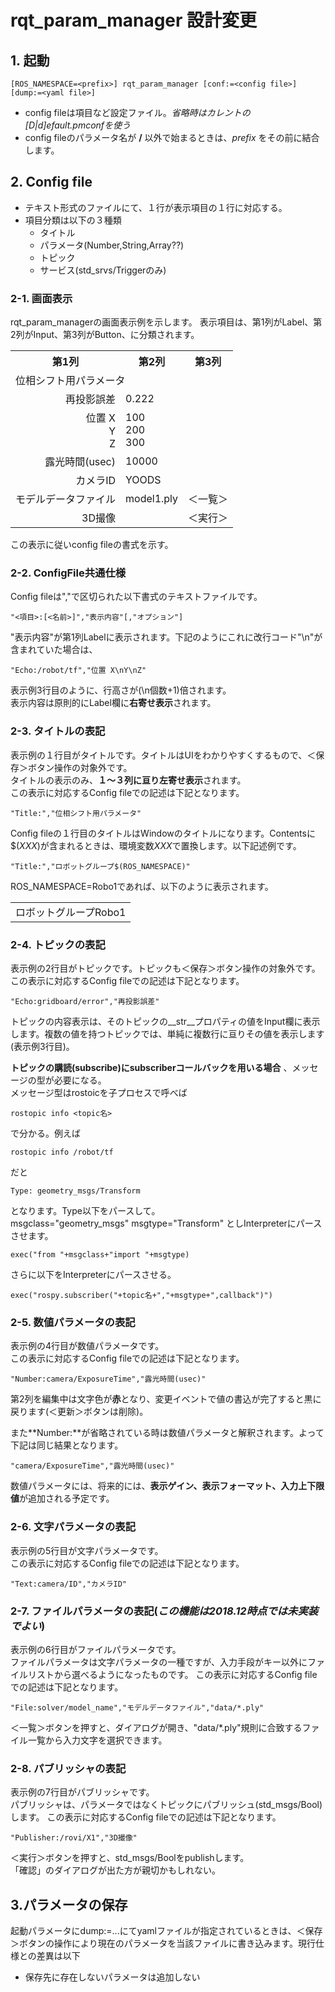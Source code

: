 # rqt_param_manager 設計変更

## 1. 起動
~~~
[ROS_NAMESPACE=<prefix>] rqt_param_manager [conf:=<config file>] [dump:=<yaml file>]
~~~
- config fileは項目など設定ファイル。*省略時はカレントの[D|d]efault.pmconfを使う*
- config fileのパラメータ名が **/** 以外で始まるときは、*prefix* をその前に結合します。

## 2. Config file
- テキスト形式のファイルにて、１行が表示項目の１行に対応する。
- 項目分類は以下の３種類
  - タイトル
  - パラメータ(Number,String,Array??)
  - トピック
  - サービス(std_srvs/Triggerのみ)
  
### 2-1. 画面表示  

  rqt_param_managerの画面表示例を示します。
表示項目は、第1列がLabel、第2列がInput、第3列がButton、に分類されます。
<table>
<tr><th>第1列<th>第2列<th>第3列
<tr><td colspan="3">位相シフト用パラメータ
<tr><td align="right">再投影誤差<td>0.222
<tr><td align="right">位置 X<br>Y<br>Z<td>100<br>200<br>300
<tr><td align="right">露光時間(usec)<td>10000
<tr><td align="right">カメラID<td>YOODS
<tr><td align="right">モデルデータファイル<td>model1.ply<td>＜一覧＞
<tr><td align="right">3D撮像<td><td>＜実行＞
</table>

この表示に従いconfig fileの書式を示す。

### 2-2. ConfigFile共通仕様  
Config fileは","で区切られた以下書式のテキストファイルです。
~~~
"<項目>:[<名前>]","表示内容"[,"オプション"]
~~~
"表示内容"が第1列Labelに表示されます。下記のようにこれに改行コード"\n"が含まれていた場合は、
~~~
"Echo:/robot/tf","位置 X\nY\nZ"
~~~
表示例3行目のように、行高さが(\n個数+1)倍されます。  
表示内容は原則的にLabel欄に**右寄せ表示**されます。

### 2-3. タイトルの表記  
表示例の１行目がタイトルです。タイトルはUIをわかりやすくするもので、＜保存＞ボタン操作の対象外です。  
タイトルの表示のみ、**１〜３列に亘り左寄せ表示**されます。  
この表示に対応するConfig fileでの記述は下記となります。
~~~
"Title:","位相シフト用パラメータ"
~~~
Config fileの１行目のタイトルはWindowのタイトルになります。Contentsに$(*XXX*)が含まれるときは、環境変数*XXX*で置換します。以下記述例です。
~~~
"Title:","ロボットグループ$(ROS_NAMESPACE)"
~~~
ROS_NAMESPACE=Robo1であれば、以下のように表示されます。
<table>
<tr><td>ロボットグループRobo1
</table>

### 2-4. トピックの表記  
表示例の2行目がトピックです。トピックも＜保存＞ボタン操作の対象外です。  
この表示に対応するConfig fileでの記述は下記となります。
~~~
"Echo:gridboard/error","再投影誤差"
~~~  
トピックの内容表示は、そのトピックの__str__プロパティの値をInput欄に表示します。複数の値を持つトピックでは、単純に複数行に亘りその値を表示します(表示例3行目)。

**トピックの購読(subscribe)にsubscriberコールバックを用いる場合** 、メッセージの型が必要になる。  
メッセージ型はrostoicを子プロセスで呼べば
~~~
rostopic info <topic名>
~~~
で分かる。例えば
~~~
rostopic info /robot/tf
~~~
だと
~~~
Type: geometry_msgs/Transform
~~~
となります。Type以下をパースして。  
msgclass="geometry_msgs"
msgtype="Transform"
としInterpreterにパースさせます。
~~~
exec("from "+msgclass+"import "+msgtype)
~~~
さらに以下をInterpreterにパースさせる。
~~~
exec("rospy.subscriber("+topic名+","+msgtype+",callback")")  
~~~

### 2-5. 数値パラメータの表記
表示例の4行目が数値パラメータです。  
この表示に対応するConfig fileでの記述は下記となります。
~~~
"Number:camera/ExposureTime","露光時間(usec)"
~~~

第2列を編集中は文字色が**赤**となり、変更イベントで値の書込が完了すると黒に戻ります(＜更新＞ボタンは削除)。

また**Number:**が省略されている時は数値パラメータと解釈されます。よって下記は同じ結果となります。
~~~
"camera/ExposureTime","露光時間(usec)"
~~~
数値パラメータには、将来的には、**表示ゲイン、表示フォーマット、入力上下限値**が追加される予定です。

### 2-6. 文字パラメータの表記  
表示例の5行目が文字パラメータです。  
この表示に対応するConfig fileでの記述は下記となります。
~~~
"Text:camera/ID","カメラID"
~~~
### 2-7. ファイルパラメータの表記(*この機能は2018.12時点では未実装でよい*)  
表示例の6行目がファイルパラメータです。  
ファイルパラメータは文字パラメータの一種ですが、入力手段がキー以外にファイルリストから選べるようになったものです。
この表示に対応するConfig fileでの記述は下記となります。
~~~
"File:solver/model_name","モデルデータファイル","data/*.ply"
~~~

＜一覧＞ボタンを押すと、ダイアログが開き、"data/*.ply"規則に合致するファイル一覧から入力文字を選択できます。

### 2-8. パブリッシャの表記
表示例の7行目がパブリッシャです。  
パブリッシャは、パラメータではなくトピックにパブリッシュ(std_msgs/Bool)します。
この表示に対応するConfig fileでの記述は下記となります。
~~~
"Publisher:/rovi/X1","3D撮像"
~~~
＜実行＞ボタンを押すと、std_msgs/Boolをpublishします。  
「確認」のダイアログが出た方が親切かもしれない。


## 3.パラメータの保存  
起動パラメータにdump:=...にてyamlファイルが指定されているときは、＜保存＞ボタンの操作により現在のパラメータを当該ファイルに書き込みます。現行仕様との差異は以下
- 保存先に存在しないパラメータは追加しない
